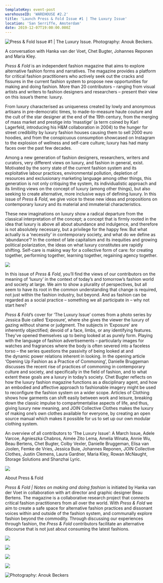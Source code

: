 ```yaml
---
templateKey: event-post
warehouseID: 'WAREHOUSE #2.2'
title: 'Launch Press & Fold Issue #1 | The Luxury Issue'
location: 'San Serriffe, Amsterdam'
date: 2019-12-07T19:00:00.000Z
---
```

![Press & Fold Issue #1 | The Luxury Issue. Photography: Anouk Beckers.  ](/img/08_crop_press-fold_07122019_sanserriffe_anoukbeckers.jpg "Press & Fold Issue #1 | The Luxury Issue. Photography: Anouk Beckers.  ")

A conversation with Hanka van der Voet, Chet Bugter, Johannes Reponen and Maria Kley.

*Press & Fold* is an independent fashion magazine that aims to explore alternative fashion forms and narratives. The magazine provides a platform for critical fashion practitioners who actively seek out the cracks and fissures in the current fashion system to propose new opportunities for making and doing fashion. More than 20 contributors – ranging from visual artists and writers to fashion designers and researchers – present their view on this issue’s theme: luxury.

From luxury characterised as uniqueness created by lowly and anonymous artisans in pre-democratic times, to made-to-measure haute couture and the cult of the star designer at the end of the 19th century, from the merging of mass market and prestige into ‘masstige’ (a term coined by Karl Lagerfeld, introducing his H&M collaboration in 2004) to the hunger for street credibility by luxury fashion houses causing them to sell 2000 euro hoodies, and from the conspicuous consumption showcased on Instagram to the explosion of wellness and self-care culture; luxury has had many faces over the past few decades.

Among a new generation of fashion designers, researchers, writers and curators, very different views on luxury, and fashion in general, exist. Motivated by the sorry state of the current fashion system and its exploitative labour practices, environmental pollution, depletion of resources and exclusionary marketing language among other things, this generation is not only critiquing the system, its individualistic approach and its limiting views on the concept of luxury (among other things), but also seeking to create alternative, more inclusive ways of defining luxury. In this issue of *Press & Fold*, we give voice to these new ideas and propositions on contemporary luxury and its material and immaterial characteristics.

These new imaginations on luxury show a radical departure from the classical interpretation of the concept; a concept that is firmly rooted in the idea that luxury is above all about abundance and indulgence, and therefore is not absolutely necessary, but a privilege for the happy few. But what actually is a ‘necessity’ in contemporary society, and what do we define as ‘abundance’? In the context of late capitalism and its inequities and growing political polarization, the ideas on what luxury constitutes are rapidly shifting. Self-care is making way for a collective form of care: for creating together, performing together, learning together, regaining agency together.

![](/img/55_press-fold_07122019_sanserriffe_anoukbeckers.jpg)

In this issue of *Press & Fold*, you’ll find the views of our contributors on the meaning of ‘luxury’ in the context of today’s and tomorrow’s fashion world and society at large. We aim to show a plurality of perspectives, but all seem to have its root in the common understanding that change is required, not just within the fashion industry, but beyond. And as fashion can be regarded as a social practice – something we all participate in – why not start here?

*Press & Fold*’s cover for ‘The Luxury Issue’ comes from a photo series by Jessica Buie called ‘Exposure’, where she gives the viewer the luxury of gazing without shame or judgment. The subjects in ‘Exposure’ are inherently objectified; devoid of a face, limbs, or any identifying features. They've opened themselves up to being looked at as purely form. Playing with the language of fashion advertisements – particularly images for watches and fragrances where the body is often severed into a faceless torso – the series questions the passivity of being looked at and the dynamic power relations inherent in looking. In the opening article ‘Opening Up Fashion as a Practice of Commoning’, Danielle Bruggeman discusses the recent rise of practices of commoning in contemporary culture and society, and specifically in the field of fashion, and to what extent these goals are a luxury in today’s society. Chet Bugter reflects on how the luxury fashion magazine functions as a disciplinary agent, and how an embodied and affective approach to fashionable imagery might be used to reconfigure the fashion system on a wider scope. Articles of Clothing shows how garments can shift easily between work and leisure, breaking down the classic impulse to compartmentalise aspects of life, and thus, giving luxury new meaning, and JOIN Collective Clothes makes the luxury of making one’s own clothes available for everyone, by creating an open source manual which makes it possible for us to set up our own modular clothing system.

An overview of all contributors to ‘The Luxury Issue’: A March Issue, Adele Varcoe, Agnieszka Chabros, Aimée Zito Lema, Amelia Winata, Annie Wu, Beau Bertens, Chet Bugter, Colby Vexler, Danielle Bruggeman, Elisa van Joolen, Femke de Vries, Jessica Buie, Johannes Reponen, JOIN Collective Clothes, Justin Clemens, Laura Gardner, Maria Kley, Rowan McNaught, Storage Solutions and Shanzhai Lyric.

![](/img/46_press-fold_07122019_sanserriffe_anoukbeckers.jpg)

About Press & Fold

*Press & Fold | Notes on making and doing fashion* is initiated by Hanka van der Voet in collaboration with art director and graphic designer Beau Bertens. The magazine is a collaborative research project that connects critical fashion practitioners from all over the world. With *Press & Fold* we aim to create a safe space for alternative fashion practices and dissonant voices within and outside of the fashion system, and communally explore fashion beyond the commodity. Through discussing our experiences through fashion, the *Press & Fold* contributors facilitate an alternative discourse that is not just about consuming the latest fashions.

![](/img/01_press-fold_07122019_sanserriffe_anoukbeckers.jpg)

![](/img/67_press-fold_07122019_sanserriffe_anoukbeckers.jpg)

![](/img/09_press-fold_07122019_sanserriffe_anoukbeckers.jpg)

![](/img/58_press-fold_07122019_sanserriffe_anoukbeckers.jpg)

![](/img/37_press-fold_07122019_sanserriffe_anoukbeckers.jpg "Photography: Anouk Beckers ")